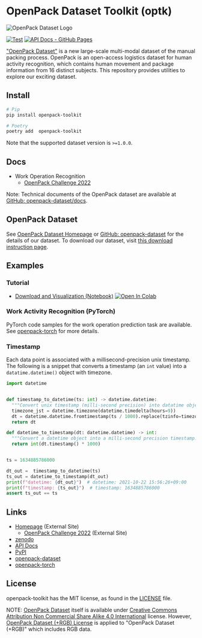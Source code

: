 # OpenPack Dataset Toolkit (optk)

![OpenPack Dataset Logo](./img/OpenPackDataset-black.png)

[![Test](https://github.com/open-pack/openpack-toolkit/actions/workflows/test.yaml/badge.svg)](https://github.com/open-pack/openpack-toolkit/actions/workflows/test.yaml)
[![API Docs - GitHub Pages](https://github.com/open-pack/openpack-toolkit/actions/workflows/deploy-docs.yaml/badge.svg)](https://github.com/open-pack/openpack-toolkit/actions/workflows/deploy-docs.yaml)

["OpenPack Dataset"](https://open-pack.github.io) is a new large-scale multi-modal dataset of the manual packing process.
OpenPack is an open-access logistics dataset for human activity recognition, which contains human movement and package information from 16 distinct subjects.
This repository provides utilities to explore our exciting dataset.

## Install

```bash
# Pip
pip install openpack-toolkit

# Poetry
poetry add  openpack-toolkit
```

Note that the supported dataset version is `>=1.0.0`.

## Docs

- Work Operation Recognition
  - [OpenPack Challenge 2022](./docs/OPENPACK_CHALLENGE/)

Note: Technical documents of the OpenPack dataset are available at [GitHub: openpack-dataset/docs](https://github.com/open-pack/openpack-dataset/tree/main/docs).

## OpenPack Dataset

See [OpenPack Dataset Homepage](https://open-pack.github.io/) or [GitHub: openpack-dataset](https://github.com/open-pack/openpack-dataset) for the details of our dataset.
To download our dataset, visit [this download instruction page](https://github.com/open-pack/openpack-dataset/blob/main/docs/DOWNLOAD.md).

## Examples

### Tutorial

- [Download and Visualization (Notebook)](./samples/OpenPack_DataVisualization.ipynb) [![Open In Colab](https://colab.research.google.com/assets/colab-badge.svg)](https://colab.research.google.com/github/open-pack/openpack-toolkit/blob/main/samples/OpenPack_DataVisualization.ipynb)

### Work Activity Recognition (PyTorch)

PyTorch code samples for the work operation prediction task are available.
See [openpack-torch](https://github.com/open-pack/openpack-torch) for more details.

### Timestamp

Each data point is associated with a millisecond-precision unix timestamp.
The following is a snippet that converts a timestamp (an `int` value) into a `datatime.datetime()` object with timezone.

```python
import datetime


def timestamp_to_datetime(ts: int) -> datetime.datetime:
  """Convert unix timestamp (milli-second precision) into datatime object. """
  timezone_jst = datetime.timezone(datetime.timedelta(hours=9))
  dt = datetime.datetime.fromtimestamp(ts / 1000).replace(tzinfo=timezone_jst)
  return dt

def datetime_to_timestamp(dt: datetime.datetime) -> int:
  """Convert a datetime object into a milli-second precision timestamp."""
  return int(dt.timestamp() * 1000)


ts = 1634885786000

dt_out =  timestamp_to_datetime(ts)
ts_out = datetime_to_timestamp(dt_out)
print(f"datetime: {dt_out}")  # datetime: 2021-10-22 15:56:26+09:00
print(f"timestamp: {ts_out}")  # timestamp: 1634885786000
assert ts_out == ts
```

## Links

- [Homepage](https://open-pack.github.io/) (External Site)
  - [OpenPack Challenge 2022](https://open-pack.github.io/challenge2022) (External Site)
- [zenodo](https://doi.org/10.5281/zenodo.5909086)
- [API Docs](https://open-pack.github.io/openpack-toolkit/openpack_toolkit/)
- [PyPI](https://pypi.org/project/openpack-toolkit/)
- [openpack-dataset](https://github.com/open-pack/openpack-dataset)
- [openpack-torch](https://github.com/open-pack/openpack-torch)

## License

openpack-toolkit has the MIT license, as found in the [LICENSE](./LICENCE) file.

NOTE: [OpenPack Dataset](https://doi.org/10.5281/zenodo.5909086) itself is available under [Creative Commons Attribution Non Commercial Share Alike 4.0 International](https://creativecommons.org/licenses/by-nc-sa/4.0/legalcode) license.
However, [OpenPack Dataset (+RGB) License](./docs/OPENPACK_DATASET_RGB_LICENSE.md) is applied to "OpenPack Dataset (+RGB)" which includes RGB data.
